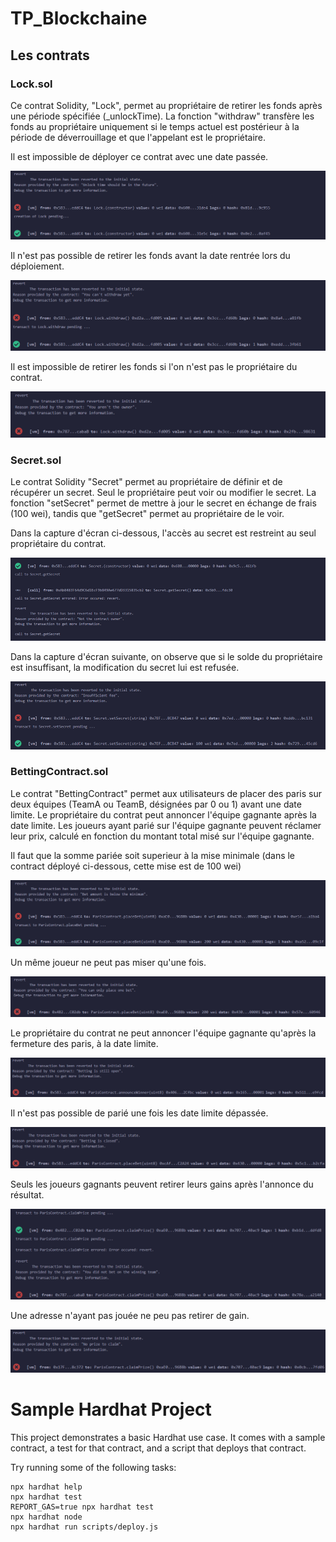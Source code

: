 # TP_Blockchaine

## Les contrats

### Lock.sol

Ce contrat Solidity, "Lock", permet au propriétaire de retirer les fonds après une période spécifiée (_unlockTime). La fonction "withdraw" transfère les fonds au propriétaire uniquement si le temps actuel est postérieur à la période de déverrouillage et que l'appelant est le propriétaire.

Il est impossible de déployer ce contrat avec une date passée.

![Image 3](screenshot/image_3.png)

Il n'est pas possible de retirer les fonds avant la date rentrée lors du déploiement.

![Image 4](screenshot/image_4.png)

Il est impossible de retirer les fonds si l'on n'est pas le propriétaire du contrat.

![Image 5](screenshot/image_5.png)

### Secret.sol

Le contrat Solidity "Secret" permet au propriétaire de définir et de récupérer un secret. Seul le propriétaire peut voir ou modifier le secret. La fonction "setSecret" permet de mettre à jour le secret en échange de frais (100 wei), tandis que "getSecret" permet au propriétaire de le voir.

Dans la capture d'écran ci-dessous, l'accès au secret est restreint au seul propriétaire du contrat.

![Image 1](screenshot/image_1.png)

Dans la capture d'écran suivante, on observe que si le solde du propriétaire est insuffisant, la modification du secret lui est refusée.

![Image 2](screenshot/image_2.png)

### BettingContract.sol

Le contrat "BettingContract" permet aux utilisateurs de placer des paris sur deux équipes (TeamA ou TeamB, désignées par 0 ou 1) avant une date limite. Le propriétaire du contrat peut annoncer l'équipe gagnante après la date limite. Les joueurs ayant parié sur l'équipe gagnante peuvent réclamer leur prix, calculé en fonction du montant total misé sur l'équipe gagnante. 

Il faut que la somme pariée soit superieur à la mise minimale (dans le contract déployé ci-dessous, cette mise est de 100 wei)

![image_6](screenshot/image_6.png)

Un même joueur ne peut pas miser qu'une fois. 

![image_7](screenshot/image_7.png)

Le propriétaire du contrat ne peut annoncer l'équipe gagnante qu'après la fermeture des paris, à la date limite.

![image_8](screenshot/image_8.png)

Il n'est pas possible de parié une fois les date limite dépassée.

![image_9](screenshot/image_9.png)

Seuls les joueurs gagnants peuvent retirer leurs gains après l'annonce du résultat.

![image_10](screenshot/image_10.png)

Une adresse n'ayant pas jouée ne peu pas retirer de gain.

![image_11](screenshot/image_11.png)

# Sample Hardhat Project

This project demonstrates a basic Hardhat use case. It comes with a sample contract, a test for that contract, and a script that deploys that contract.

Try running some of the following tasks:

```shell
npx hardhat help
npx hardhat test
REPORT_GAS=true npx hardhat test
npx hardhat node
npx hardhat run scripts/deploy.js
```

